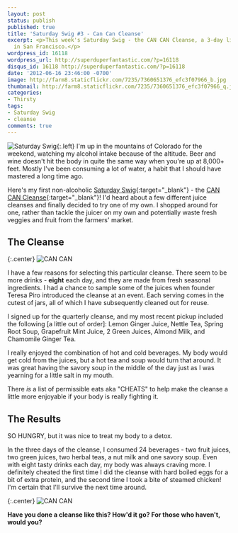 ```yaml
---
layout: post
status: publish
published: true
title: 'Saturday Swig #3 - Can Can Cleanse'
excerpt: <p>This week's Saturday Swig - the CAN CAN Cleanse, a 3-day liquid cleanse based
  in San Francisco.</p>
wordpress_id: 16118
wordpress_url: http://superduperfantastic.com/?p=16118
disqus_id: 16118 http://superduperfantastic.com/?p=16118
date: '2012-06-16 23:46:00 -0700'
image: http://farm8.staticflickr.com/7235/7360651376_efc3f07966_b.jpg
thumbnail: http://farm8.staticflickr.com/7235/7360651376_efc3f07966_q.jpg
categories:
- Thirsty
tags:
- Saturday Swig
- cleanse
comments: true
---
```

![Saturday Swig](http://farm8.staticflickr.com/7240/7322171030_0166725d1c_o.png){:.left} I'm up in the mountains of Colorado for the weekend, watching my alcohol intake because of the altitude. Beer and wine doesn't hit the body in quite the same way when you're up at 8,000+ feet. Mostly I've been consuming a lot of water, a habit that I should have mastered a long time ago.

Here's my first non-alcoholic [Saturday Swig](http://superduperfantastic.com/tag/saturday-swig/ "Saturday Swig"){:target="_blank"} - the [CAN CAN Cleanse](http://cancancleanse.com/ "CAN CAN Cleanse"){:target="_blank"}! I'd heard about a few different juice cleanses and finally decided to try one of my own. I shopped around for one, rather than tackle the juicer on my own and potentially waste fresh veggies and fruit from the farmers' market.

## The Cleanse

{:.center}
![CAN CAN](http://farm9.staticflickr.com/8004/7360653270_93e8139ded_b.jpg)

I have a few reasons for selecting this particular cleanse. There seem to be more drinks - **eight** each day, and they are made from fresh seasonal ingredients. I had a chance to sample some of the juices when founder Teresa Piro introduced the cleanse at an event. Each serving comes in the cutest of jars, all of which I have subsequently cleaned out for reuse.

I signed up for the quarterly cleanse, and my most recent pickup included the following [a little out of order]: Lemon Ginger Juice, Nettle Tea, Spring Root Soup, Grapefruit Mint Juice, 2 Green Juices, Almond Milk, and Chamomile Ginger Tea.

I really enjoyed the combination of hot and cold beverages. My body would get cold from the juices, but a hot tea and soup would turn that around. It was great having the savory soup in the middle of the day just as I was yearning for a little salt in my mouth.

There _is_ a list of permissible eats aka "CHEATS" to help make the cleanse a little more enjoyable if your body is really fighting it.

## The Results

SO HUNGRY, but it was nice to treat my body to a detox.

In the three days of the cleanse, I consumed 24 beverages - two fruit juices, two green juices, two herbal teas, a nut milk and one savory soup. Even with eight tasty drinks each day, my body was always craving more. I definitely cheated the first time I did the cleanse with hard boiled eggs for a bit of extra protein, and the second time I took a bite of steamed chicken! I'm certain that I'll survive the next time around.

{:.center}
![CAN CAN](http://farm8.staticflickr.com/7235/7360651376_efc3f07966_b.jpg)

**Have you done a cleanse like this? How'd it go? For those who haven't, would you?**